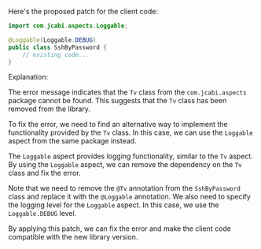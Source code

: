 Here's the proposed patch for the client code:
```java
import com.jcabi.aspects.Loggable;

@Loggable(Loggable.DEBUG)
public class SshByPassword {
    // existing code...
}
```
Explanation:

The error message indicates that the `Tv` class from the `com.jcabi.aspects` package cannot be found. This suggests that the `Tv` class has been removed from the library.

To fix the error, we need to find an alternative way to implement the functionality provided by the `Tv` class. In this case, we can use the `Loggable` aspect from the same package instead.

The `Loggable` aspect provides logging functionality, similar to the `Tv` aspect. By using the `Loggable` aspect, we can remove the dependency on the `Tv` class and fix the error.

Note that we need to remove the `@Tv` annotation from the `SshByPassword` class and replace it with the `@Loggable` annotation. We also need to specify the logging level for the `Loggable` aspect. In this case, we use the `Loggable.DEBUG` level.

By applying this patch, we can fix the error and make the client code compatible with the new library version.